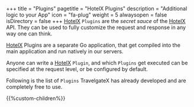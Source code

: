 +++
title = "Plugins"
pagetitle = "HotelX Plugins"
description = "Additional logic to your App"
icon = "fa-plug"
weight = 5
alwaysopen = false
isDirectory = false
+++
[HotelX](/hotelx/) `Plugins` are the _secret sauce_ of the [HotelX](/hotelx/) API. They can be used to fully customize the request and response in any way one can think.

[HotelX](/hotelx/) Plugins are a separate Go application, that get compiled into the main application and run natively in our servers.

Anyone can write a [HotelX](/hotelx/) `Plugin`, and which `Plugins` get executed can be specified at the request level, or be configured by default.

Following is the list of `Plugins` TravelgateX has already developed and are completely free to use.

{{%custom-children%}}
